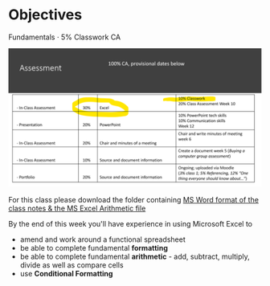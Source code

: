 # Objectives

Fundamentals · 5% Classwork CA

![MS Excel CA](./img/CA_Excel.png)

For this class please download the folder containing [MS Word format of the class notes &  the MS Excel Arithmetic file](./archives/archive.zip)

By the end of this week you'll have experience in using Microsoft Excel to 

- amend and work around a functional spreadsheet
- be able to complete fundamental **formatting**
- be able to complete fundamental **arithmetic** - add, subtract, multiply, divide as well as compare cells
- use **Conditional Formatting**